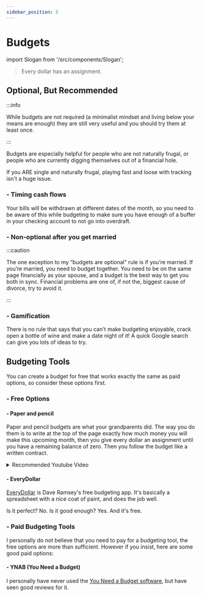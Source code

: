 ```yaml
---
sidebar_position: 5
---
```


# Budgets

import Slogan from '/src/components/Slogan';

>Every dollar has an assignment.

## Optional, But Recommended

:::info

While budgets are not required (a minimalist mindset and living below your means are enough) they are still very useful and you should try them at least once.

:::

Budgets are especially helpful for people who are not naturally frugal, or people who are currently digging themselves out of a financial hole. 

If you ARE single and naturally frugal, playing fast and loose with tracking isn't a huge issue.

### - Timing cash flows

Your bills will be withdrawn at different dates of the month, so you need to be aware of this while budgeting to make sure you have enough of a buffer in your checking account to not go into overdraft.

### - Non-optional after you get married

:::caution

The one exception to my “budgets are optional” rule is if you’re married. If you’re married, you need to budget together. You need to be on the same page financially as your spouse, and a budget is the best way to get you both in sync. Financial problems are one of, if not the, biggest cause of divorce, try to avoid it.

:::

### - Gamification

There is no rule that says that you can't make budgeting enjoyable, crack open a bottle of wine and make a date night of it! A quick Google search can give you lots of ideas to try.

## Budgeting Tools

You can create a budget for free that works exactly the same as paid options, so consider these options first.

### - Free Options

#### - Paper and pencil

Paper and pencil budgets are what your grandparents did. The way you do them is to write at the top of the page exactly how much money you will make this upcoming month, then you give every dollar an assignment until you have a remaining balance of zero. Then you follow the budget like a written contract.

<details>
  <summary>Recommended Youtube Video</summary>
  <div>
    <iframe width="600" height="333" src="https://www.youtube.com/embed/7lHNMGoACdQ" title="YouTube video player" frameborder="0" allow="accelerometer; autoplay; clipboard-write; encrypted-media; gyroscope; picture-in-picture" allowfullscreen></iframe>
  </div>
</details>

#### - EveryDollar

[EveryDollar](https://www.ramseysolutions.com/ramseyplus/everydollar) is Dave Ramsey's free budgeting app. It's basically a spreadsheet with a nice coat of paint, and does the job well.

Is it perfect? No. Is it good enough? Yes. And it's free.

### - Paid Budgeting Tools

I personally do not believe that you need to pay for a budgeting tool, the free options are more than sufficient. However if you insist, here are some good paid options:

#### - YNAB (You Need a Budget)

I personally have never used the [You Need a Budget software](https://www.youneedabudget.com/), but have seen good reviews for it.

<Slogan/>